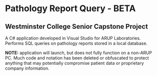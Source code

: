 # Pathology Report Query - BETA

## Westminster College Senior Capstone Project

A C# application developed in Visual Studio for ARUP Laboratories.
Performs SQL queries on pathology reports stored in a local database.

**NOTE:** application will launch, but does not fully function on a non-ARUP PC.
Much code and notation has been deleted or obfuscated to protect anything that may potentially compromise
patient data or proprietary company information.